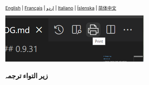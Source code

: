 [English](README.md) | [Français](README.fra.md) | [اردو](README.urd.md) | [Italiano](README.ita.md) | [Íslenska](README.isl.md) | [简体中文](README.zho.md)

![source](assets/print-icon.png) 

## زیر التواء ترجمہ
